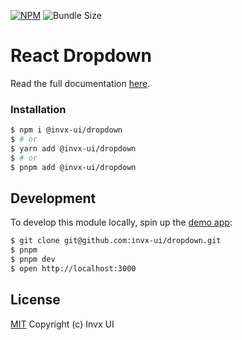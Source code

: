 [![NPM](https://img.shields.io/npm/v/@invx-ui/dropdown)](https://www.npmjs.com/@invx-ui/dropdown)
![Bundle Size](https://img.shields.io/bundlephobia/minzip/@invx-ui/dropdown?label=zipped)

# React Dropdown

Read the full documentation [here](https://invx-ui.com/docs/dropdown).

### Installation

```bash
$ npm i @invx-ui/dropdown
$ # or
$ yarn add @invx-ui/dropdown
$ # or
$ pnpm add @invx-ui/dropdown
```

## Development

To develop this module locally, spin up the [demo app](./demo/App.demo.js):

```bash
$ git clone git@github.com:invx-ui/dropdown.git
$ pnpm
$ pnpm dev
$ open http://localhost:3000
```

## License

[MIT](https://github.com/invx-ui/dropdown/blob/master/LICENSE) Copyright (c) Invx UI
